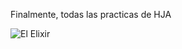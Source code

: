 Finalmente, todas las practicas de HJA



![El Elixir](https://a2.soysuper.com/b420f9816bbfd0808130e1c6c5d40e71.500.0.0.0.wmark.6d0b2dd3.jpg)

